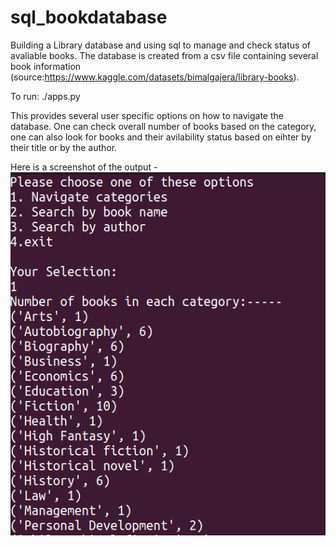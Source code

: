 # sql_bookdatabase
Building a Library database and using sql to manage and check status of avaliable books.
The database is created from a csv file containing several book information (source:https://www.kaggle.com/datasets/bimalgajera/library-books). 

To run:
./apps.py

This provides several user specific options on how to navigate the database. One can check overall number of  books based on the category, one can also look for books and their avilability status based on eihter by their title or by the author.

Here is a screenshot of the output -
![Example Figure](ex1.png)

